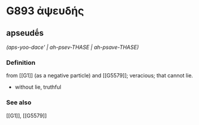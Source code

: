 # G893 ἀψευδής

## apseudḗs

_(aps-yoo-dace' | ah-psev-THASE | ah-psave-THASE)_

### Definition

from [[G1]] (as a negative particle) and [[G5579]]; veracious; that cannot lie.

- without lie, truthful

### See also

[[G1]], [[G5579]]


